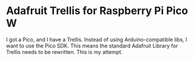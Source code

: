 # Adafruit Trellis for Raspberry Pi Pico W

I got a Pico, and I have a Trellis.
Instead of using Arduino-compatible libs, I want to use the Pico SDK.
This means the standard Adafruit Library for Trellis needs to be rewritten. This is my attempt.
